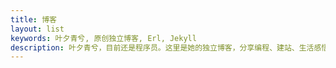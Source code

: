 ```yaml
---
title: 博客
layout: list
keywords: 叶夕青兮, 原创独立博客, Erl, Jekyll
description: 叶夕青兮，目前还是程序员。这里是她的独立博客，分享编程、建站、生活感悟、读书随笔等。
---
```

